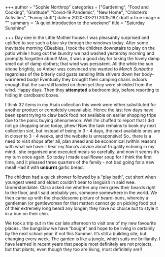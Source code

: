 +++
author = "Sophie Northrop"
categories = ["Gardening", "Food and Cooking", "Gratitude", "Covid-19 Pandemic", "New Home", "Children’s Activities", "Funny stuff"]
date = 2020-03-21T20:15:18Z
draft = true
image = ""
summary = "A quiet introduction to the weekend"
title = "Saturday Sunshine"

+++
Day one in the Little Mother house. I was pleasantly surprised and uplifted to see such a blue sky through the windows today. After some inevitable morning CBeebies, I took the children downstairs to play on the patio while I hung out the laundry we had washed yesterday morning and promptly forgotten about! Man, it was a good day for taking the lovely damp smell out of damp clothes; that wind was persistent. All the while the sun shone brightly, so Amber was convinced she wanted to _March_ _Sunbathe_ regardless of the bitterly cold gusts sending little shivers down her body-warmered body! Eventually they brought their camping chairs indoors enough that the sun still landed on them yet they were shielded from the wind. Happy days. Then they **attempted** a bedroom tidy, before resorting to hiding in cardboard boxes.

I think 32 items in my Asda collection this week were either substituted for another product or completely unavailable. Hence the last few days have been spent trying to claw back food not available on earlier shopping trips due to the panic buying phenomenon. Well I’m chuffed to report that I did not go shopping once today, phew! Now the task remains to book my next collection slot, but instead of being in 3 - 4 days, the next available ones are in closer to 3 - 4 weeks, and the website is unresponsive! So.. there is a need to visit shops after all, plan ahead and be economical (within reason) with what we have. I hear my Nana’s advice about frugality echoing in my mind.. she organised and executed meals so carefully, and now it seems it’s my turn once again. So today I made cauliflower soup for I think the first time, and it pleased three quarters of the family - not bad going for a new meal! Had it with **unburnt** garlic bread.

The children had a quick shower followed by a “play bath”, cut short when youngest weed and eldest couldn’t bear to languish in said wee. Understandable. Clara asked me whether any men grew their beards right to the floor, and I said probably yes, someone somewhere in the world. We then came up with the chucklesome picture of beard-buns, whereby a gentleman (or gentlewoman for that matter) cannot go on picking food out of their extremely long beard any longer; they have no choice but to style it in a bun on their chin.

We took a trip out in the car late afternoon to visit one of my new favourite places.. the bungalow we have “bought” and hope to be living in certainly by the next school year, if not this Summer. It’s still a building site, but changing every week. The garden is like a jungle, which suits me brilliantly. I have learned in recent years that people most definitely are not projects, but that plants, even though they too are living, most definitely are!!
